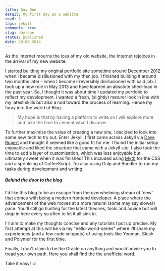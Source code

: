```yaml
---
title: Day One
detail: My first day as a website
read: 3
tags: jekyll
comments: true
slug: day-one
status: published
date: 20-08-2014
---
```


As the Internet mourns the loss of my old website, the Internet rejoices in the arrival of my new website.

I started building my original portfolio site sometime around December 2012 when I became disillusioned with my then job. I finished building it around two months later - when I became irreversibly disillusioned with said job. I took up a new role in May 2013 and have learned an absolute shed-load in the past year. So, I thought it was about time I updated my portfolio to reflect my development. I wanted a fresh, (slightly) maturer look in line with my latest skills but also a nod toward the process of learning. Hence my foray into the world of Blog.

> My hope is that by having a platform to write on I will explore more and take the time to cement what I discover.

To further maximise the value of creating a new site, I decided to look into some new tech to try out. Enter Jekyll. I first came across Jekyll via [Dave Rupert](http://daverupert.com/2012/11/brander-newer/) and thought it seemed like a good fit for me. I found the initial setup enjoyable and liked the structure that came with a Jekyll site. I also took the time to add a layer of customisation, which was less enjoyable but ultimately sweet when it was finished! This included using [Myth](http://myth.io/) for the CSS and a sprinkling of CoffeeScript. I'm also using Gulp and Bundler to run my tasks during development and writing.

##### Behind the door to the blog

I'd like this blog to be an escape from the overwhelming stream of 'new' that comes with being a modern frontend developer. A place where the advancement of the web moves at a more natural (some may say slower) pace. You'll still go hunting for the latest theories, tools and advice but will drop in here every so often to let it all sink in.

I'll aim to make my thoughts concise and any tutorials I put up precise. My first attempt at this will be via my "hello-world-series" where I'll share my experiences (and a few code snippets) of using tools like Yeoman, Slush and Polymer for the first time.

Finally, I don't claim to be the Oracle on anything and would advise you to tread your own path. Here you shall find the the unofficial word.

Take it easy! :relaxed:
